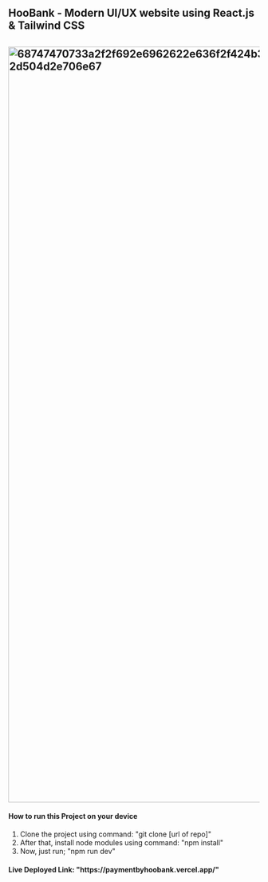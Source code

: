 <h2 text-align:center>HooBank - Modern UI/UX website using React.js & Tailwind CSS
<h2/>
<img width="1512" alt="68747470733a2f2f692e6962622e636f2f424b31486e30782f53637265656e73686f742d323032322d30382d30382d61742d342d30352d34382d504d2e706e67" src="https://user-images.githubusercontent.com/123537184/234239172-ebc48a4a-b48c-4620-bbac-71318a2cf6d9.png">

<h4>How to run this Project on your device</h4>
  
  <ol>
  <li>Clone the project using command: "git clone [url of repo]"</li>
  <li>After that, install node modules using command: "npm install" </li>
  <li>Now, just run; "npm run dev" </li>
</ol>

  <h4>Live Deployed Link: "https://paymentbyhoobank.vercel.app/"</h4>
 

